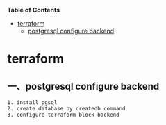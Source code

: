 <!-- START doctoc generated TOC please keep comment here to allow auto update -->
<!-- DON'T EDIT THIS SECTION, INSTEAD RE-RUN doctoc TO UPDATE -->
**Table of Contents**

- [terraform](#terraform)
  - [postgresql configure backend](#postgresql-configure-backend)

<!-- END doctoc generated TOC please keep comment here to allow auto update -->

# terraform

## 一、postgresql configure backend
```
1. install pgsql
2. create database by createdb command
3. configure terraform block backend
```
